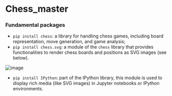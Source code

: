 # Chess_master
### Fundamental packages
- `pip install chess`: a library for handling chess games, including board representation, move generation, and game analysis;
- `pip install chess.svg`: a module of the `chess` library that provides functionalities to render chess boards and positions as SVG images (see below).
  
![image](https://github.com/user-attachments/assets/77f3a2f4-6818-4216-aebb-cd3d9f3460e7)
- `pip install IPython`: part of the IPython library, this module is used to display rich media (like SVG images) in Jupyter notebooks or IPython environments.
